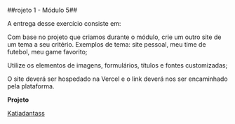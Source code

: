 ##rojeto 1 - Módulo 5##

A entrega desse exercício consiste em:



Com base no projeto que criamos durante o módulo, crie um outro site de um tema a seu critério. Exemplos de tema: site pessoal, meu time de futebol, meu game favorito;



Utilize os elementos de imagens, formulários, títulos e fontes customizadas;



O site deverá ser hospedado na Vercel e o link deverá nos ser encaminhado pela plataforma.

**Projeto**

[Katiadantass](https://vercel.com/katiadantass-projects/cafeteria)
